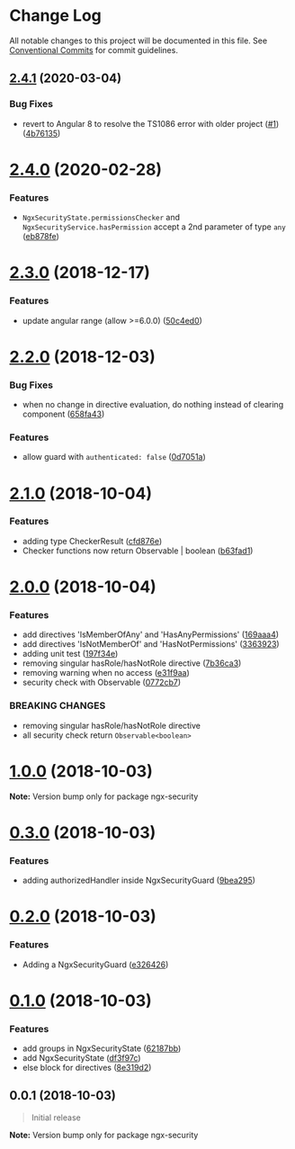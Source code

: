 # Change Log

All notable changes to this project will be documented in this file.
See [Conventional Commits](https://conventionalcommits.org) for commit guidelines.

## [2.4.1](https://github.com/mselerin/ngx-security/compare/ngx-security@2.4.0...ngx-security@2.4.1) (2020-03-04)


### Bug Fixes

* revert to Angular 8 to resolve the TS1086 error with older project ([#1](https://github.com/mselerin/ngx-security/issues/1)) ([4b76135](https://github.com/mselerin/ngx-security/commit/4b761351721fb4f98b208196abb5f8a2f5dd386f))






# [2.4.0](https://github.com/mselerin/ngx-security/compare/ngx-security@2.3.0...ngx-security@2.4.0) (2020-02-28)


### Features

* `NgxSecurityState.permissionsChecker` and `NgxSecurityService.hasPermission` accept a 2nd parameter of type `any` ([eb878fe](https://github.com/mselerin/ngx-security/commit/eb878fe2e13c6b968e91777564fcb29eeb0f8542))






# [2.3.0](https://github.com/mselerin/ngx-security/compare/ngx-security@2.2.0...ngx-security@2.3.0) (2018-12-17)


### Features

* update angular range (allow >=6.0.0) ([50c4ed0](https://github.com/mselerin/ngx-security/commit/50c4ed0))





# [2.2.0](https://github.com/mselerin/ngx-security/compare/ngx-security@2.1.0...ngx-security@2.2.0) (2018-12-03)


### Bug Fixes

* when no change in directive evaluation, do nothing instead of clearing component ([658fa43](https://github.com/mselerin/ngx-security/commit/658fa43))


### Features

* allow guard with `authenticated: false` ([0d7051a](https://github.com/mselerin/ngx-security/commit/0d7051a))






<a name="2.1.0"></a>
# [2.1.0](https://github.com/mselerin/ngx-security/compare/ngx-security@2.0.0...ngx-security@2.1.0) (2018-10-04)


### Features

* adding type CheckerResult ([cfd876e](https://github.com/mselerin/ngx-security/commit/cfd876e))
* Checker functions now return Observable<boolean> | boolean ([b63fad1](https://github.com/mselerin/ngx-security/commit/b63fad1))





<a name="2.0.0"></a>
# [2.0.0](https://github.com/mselerin/ngx-security/compare/ngx-security@1.0.0...ngx-security@2.0.0) (2018-10-04)


### Features

* add directives 'IsMemberOfAny' and 'HasAnyPermissions' ([169aaa4](https://github.com/mselerin/ngx-security/commit/169aaa4))
* add directives 'IsNotMemberOf' and 'HasNotPermissions' ([3363923](https://github.com/mselerin/ngx-security/commit/3363923))
* adding unit test ([197f34e](https://github.com/mselerin/ngx-security/commit/197f34e))
* removing singular hasRole/hasNotRole directive ([7b36ca3](https://github.com/mselerin/ngx-security/commit/7b36ca3))
* removing warning when no access ([e31f9aa](https://github.com/mselerin/ngx-security/commit/e31f9aa))
* security check with Observable<boolean> ([0772cb7](https://github.com/mselerin/ngx-security/commit/0772cb7))


### BREAKING CHANGES

* removing singular hasRole/hasNotRole directive
* all security check return `Observable<boolean>`





<a name="1.0.0"></a>
# [1.0.0](https://github.com/mselerin/ngx-security/compare/ngx-security@0.3.0...ngx-security@1.0.0) (2018-10-03)

**Note:** Version bump only for package ngx-security





<a name="0.3.0"></a>
# [0.3.0](https://github.com/mselerin/ngx-security/compare/ngx-security@0.2.0...ngx-security@0.3.0) (2018-10-03)


### Features

* adding authorizedHandler inside NgxSecurityGuard ([9bea295](https://github.com/mselerin/ngx-security/commit/9bea295))





<a name="0.2.0"></a>
# [0.2.0](https://github.com/mselerin/ngx-security/compare/ngx-security@0.1.0...ngx-security@0.2.0) (2018-10-03)


### Features

* Adding a NgxSecurityGuard ([e326426](https://github.com/mselerin/ngx-security/commit/e326426))





<a name="0.1.0"></a>
# [0.1.0](https://github.com/mselerin/ngx-security/compare/ngx-security@0.0.1...ngx-security@0.1.0) (2018-10-03)


### Features

* add groups in NgxSecurityState ([62187bb](https://github.com/mselerin/ngx-security/commit/62187bb))
* add NgxSecurityState ([df3f97c](https://github.com/mselerin/ngx-security/commit/df3f97c))
* else block for directives ([8e319d2](https://github.com/mselerin/ngx-security/commit/8e319d2))





<a name="0.0.1"></a>
## 0.0.1 (2018-10-03)
> Initial release

**Note:** Version bump only for package ngx-security
